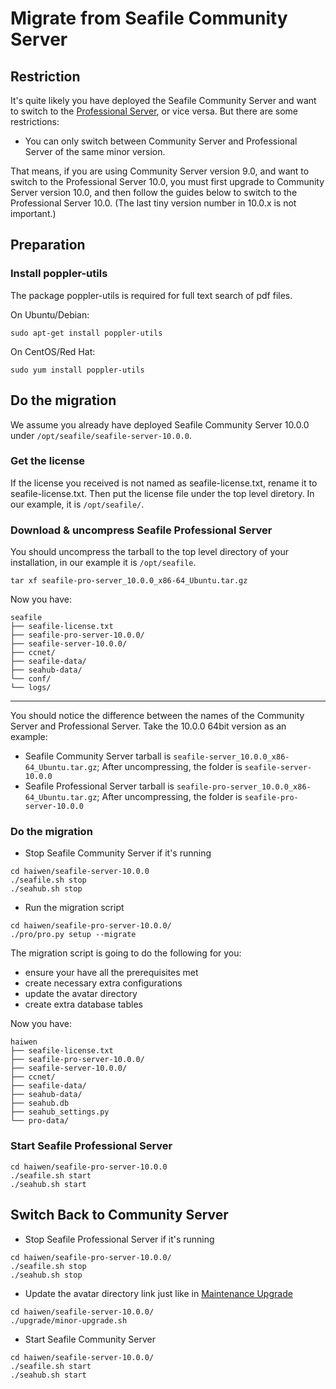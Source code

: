 # Migrate from Seafile Community Server

## Restriction

It's quite likely you have deployed the Seafile Community Server and want to switch to the [Professional Server](http://seafile.com/en/product/private_server/), or vice versa. But there are some restrictions:

* You can only switch between Community Server and Professional Server of the same minor version.

That means, if you are using Community Server version 9.0, and want to switch to the Professional Server 10.0, you must first upgrade to Community Server version 10.0, and then follow the guides below to switch to the Professional Server 10.0. (The last tiny version number in 10.0.x is not important.)

## Preparation

### Install poppler-utils

The package poppler-utils is required for full text search of pdf files.

On Ubuntu/Debian:

```
sudo apt-get install poppler-utils

```

On CentOS/Red Hat:

```
sudo yum install poppler-utils

```

## Do the migration

We assume you already have deployed Seafile Community Server 10.0.0 under `/opt/seafile/seafile-server-10.0.0`. 

### Get the license

If the license you received is not named as seafile-license.txt, rename it to seafile-license.txt. Then put the license file under the top level diretory. In our example, it is `/opt/seafile/`.

### Download & uncompress Seafile Professional Server

You should uncompress the tarball to the top level directory of your installation, in our example it is `/opt/seafile`.

```
tar xf seafile-pro-server_10.0.0_x86-64_Ubuntu.tar.gz

```

Now you have:

```
seafile
├── seafile-license.txt
├── seafile-pro-server-10.0.0/
├── seafile-server-10.0.0/
├── ccnet/
├── seafile-data/
├── seahub-data/
└── conf/
└── logs/

```

---

You should notice the difference between the names of the Community Server and Professional Server. Take the 10.0.0 64bit version as an example:

* Seafile Community Server tarball is `seafile-server_10.0.0_x86-64_Ubuntu.tar.gz`; After uncompressing, the folder is `seafile-server-10.0.0`
* Seafile Professional Server tarball is `seafile-pro-server_10.0.0_x86-64_Ubuntu.tar.gz`; After uncompressing, the folder is `seafile-pro-server-10.0.0`
    

### Do the migration

* Stop Seafile Community Server if it's running


```
cd haiwen/seafile-server-10.0.0
./seafile.sh stop
./seahub.sh stop

```

* Run the migration script 


```
cd haiwen/seafile-pro-server-10.0.0/
./pro/pro.py setup --migrate

```

The migration script is going to do the following for you:

* ensure your have all the prerequisites met
* create necessary extra configurations
* update the avatar directory
* create extra database tables

Now you have:

```
haiwen
├── seafile-license.txt
├── seafile-pro-server-10.0.0/
├── seafile-server-10.0.0/
├── ccnet/
├── seafile-data/
├── seahub-data/
├── seahub.db
├── seahub_settings.py
└── pro-data/

```

### Start Seafile Professional Server

```
cd haiwen/seafile-pro-server-10.0.0
./seafile.sh start
./seahub.sh start

```

## Switch Back to Community Server

* Stop Seafile Professional Server if it's running


```
cd haiwen/seafile-pro-server-10.0.0/
./seafile.sh stop
./seahub.sh stop

```

* Update the avatar directory link just like in [Maintenance Upgrade](../upgrade/upgrade.md#maintenance-version-upgrade-eg-from-622-to-623)


```
cd haiwen/seafile-server-10.0.0/
./upgrade/minor-upgrade.sh

```

* Start Seafile Community Server


```
cd haiwen/seafile-server-10.0.0/
./seafile.sh start
./seahub.sh start

```
